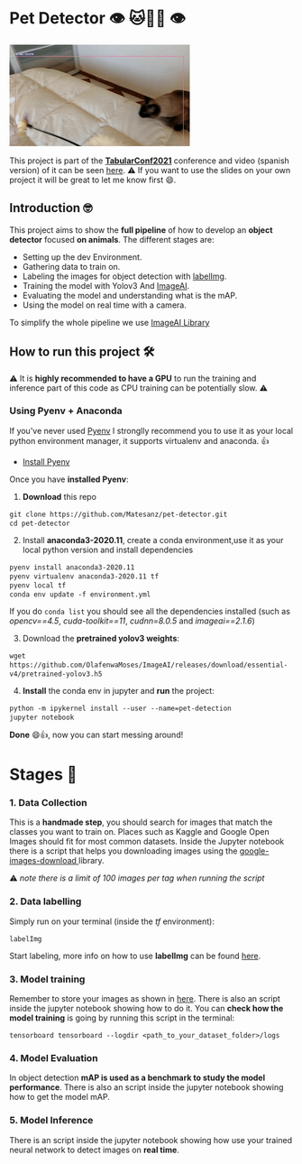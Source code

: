 # Pet Detector :eye: :cat::dog::rabbit: :eye:

![Alt Text](mocka_detected.gif)

This project is part of the [**TabularConf2021**](https://github.com/tabularconf) conference and video (spanish version) of it can be seen [here](https://youtu.be/op5S6bpJBWA?t=8930). :warning: If you want to use the slides on your own project it will be great to let me know first :smile:.

## Introduction :nerd_face:

This project aims to show the **full pipeline** of how to develop an **object detector** focused **on animals**. The different stages are:

- Setting up the dev Environment.
- Gathering data to train on.
- Labeling the images for object detection with [labelImg](https://github.com/tzutalin/labelImg).
- Training the model with Yolov3 And [ImageAI](https://github.com/OlafenwaMoses/ImageAI).
- Evaluating the model and understanding what is the mAP.
- Using the model on real time with a camera.

To simplify the whole pipeline we use [ImageAI Library](https://github.com/OlafenwaMoses/ImageAI)


## How to run this project :hammer_and_wrench:

:warning: It is **highly recommended to have a GPU** to run the training and inference part of this code as CPU training can be potentially slow. :warning:


### Using Pyenv + Anaconda

If you've never used [Pyenv](https://github.com/pyenv/pyenv) I stronglly recommend you to use it as your local python environment manager, it supports virtualenv and anaconda. :thumbsup:

- [Install Pyenv](https://github.com/pyenv/pyenv#installation)


Once you have **installed Pyenv**:

1. **Download** this repo
```
git clone https://github.com/Matesanz/pet-detector.git
cd pet-detector
```

2. Install **anaconda3-2020.11**, create a conda environment,use it as your local python version and install dependencies
```
pyenv install anaconda3-2020.11
pyenv virtualenv anaconda3-2020.11 tf
pyenv local tf
conda env update -f environment.yml
```
If you do `conda list` you should see all the dependencies installed (such as *opencv==4.5*, *cuda-toolkit==11*, *cudnn=8.0.5* and *imageai==2.1.6*)

3. Download the **pretrained yolov3 weights**:
```
wget https://github.com/OlafenwaMoses/ImageAI/releases/download/essential-v4/pretrained-yolov3.h5
```

4. **Install** the conda env in jupyter and **run** the project:
```
python -m ipykernel install --user --name=pet-detection
jupyter notebook
```

**Done** :smile::thumbsup:, now you can start messing around!


# Stages :tada:

### 1. Data Collection

This is a **handmade step**, you should search for images that match the classes you want to train on. Places such as Kaggle and Google Open Images should fit for most common datasets. Inside the Jupyter notebook there is a script that helps you downloading images using the [google-images-download ](https://github.com/hardikvasa/google-images-download) library.

:warning: *note there is a limit of 100 images per tag when running the script*

### 2. Data labelling
Simply run on your terminal (inside the *tf* environment):

```
labelImg
```
Start labeling, more info on how to use **labelImg** can be found [here](https://github.com/tzutalin/labelImg).


### 3. Model training
Remember to store your images as shown in [here](https://github.com/OlafenwaMoses/ImageAI/blob/master/imageai/Detection/Custom/CUSTOMDETECTIONTRAINING.md). There is also an script inside the jupyter notebook showing how to do it. You can **check how the model training** is going by running this script in the terminal:

```
tensorboard tensorboard --logdir <path_to_your_dataset_folder>/logs
```

### 4. Model Evaluation
In object detection **mAP is used as a benchmark to study the model performance**. There is also an script inside the jupyter notebook showing how to get the model mAP.

### 5. Model Inference
There is an script inside the jupyter notebook showing how use your trained neural network to detect images on **real time**.
